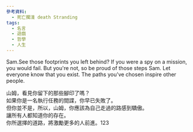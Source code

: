 ```yaml
---
參考資料:
  - 死亡擱淺 death Stranding
tags:
  - 名言
  - 遊戲
  - 哲學
  - 人生
---
```

Sam.See those footprints you left behind? If you were a spy on a mission, you would fail. But you're not, so be proud of those steps Sam. Let everyone know that you exist. The paths you've chosen inspire other people.

山姆，看見你留下的那些腳印了嗎？   
如果你是一名執行任務的間諜，你早已失敗了。  
但你並不是，所以，山姆，你應該為自己走過的路感到驕傲。  
讓所有人都知道你的存在。  
你所選擇的道路，將激勵更多的人前進。123
